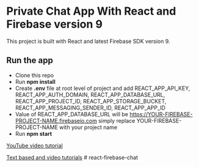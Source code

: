 # Private Chat App With React and Firebase version 9

This project is built with React and latest Firebase SDK version 9.

## Run the app

- Clone this repo
- Run **npm install**
- Create **.env** file at root level of project and add REACT_APP_API_KEY, REACT_APP_AUTH_DOMAIN, REACT_APP_DATABASE_URL, REACT_APP_PROJECT_ID, REACT_APP_STORAGE_BUCKET, REACT_APP_MESSAGING_SENDER_ID, REACT_APP_APP_ID
- Value of REACT_APP_DATABASE_URL will be https://YOUR-FIREBASE-PROJECT-NAME.firebaseio.com simply replace YOUR-FIREBASE-PROJECT-NAME with your project name
- Run **npm start**

[YouTube video tutorial](https://youtu.be/fdcruaIiQxc)

[Text based and video tutorials](https://farhanfarooq.com/tutorials)
#   r e a c t - f i r e b a s e - c h a t  
 